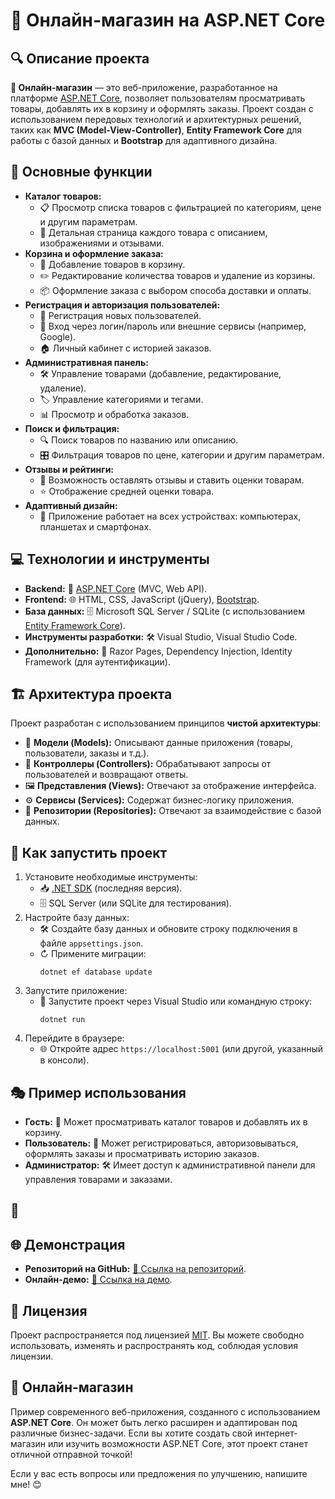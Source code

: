 <h1>🌟 Онлайн-магазин на ASP.NET Core</h1>

<h2>🔍 Описание проекта</h2>
<p>
    <strong>🚀 Онлайн-магазин</strong> — это веб-приложение, разработанное на платформе 
    <a href="https://dotnet.microsoft.com/apps/aspnet" target="_blank">ASP.NET Core</a>, позволяет пользователям просматривать товары, добавлять их в корзину и оформлять заказы. Проект создан с использованием передовых технологий и архитектурных решений, таких как <strong>MVC (Model-View-Controller)</strong>, <strong>Entity Framework Core</strong> для работы с базой данных и <strong>Bootstrap</strong> для адаптивного дизайна.
</p>

<h2>🛒 Основные функции</h2>
<ul>
    <li><strong>Каталог товаров:</strong>
        <ul>
            <li>📋 Просмотр списка товаров с фильтрацией по категориям, цене и другим параметрам.</li>
            <li>📸 Детальная страница каждого товара с описанием, изображениями и отзывами.</li>
        </ul>
    </li>
    <li><strong>Корзина и оформление заказа:</strong>
        <ul>
            <li>🛒 Добавление товаров в корзину.</li>
            <li>✏️ Редактирование количества товаров и удаление из корзины.</li>
            <li>📦 Оформление заказа с выбором способа доставки и оплаты.</li>
        </ul>
    </li>
    <li><strong>Регистрация и авторизация пользователей:</strong>
        <ul>
            <li>👤 Регистрация новых пользователей.</li>
            <li>🔑 Вход через логин/пароль или внешние сервисы (например, Google).</li>
            <li>🏠 Личный кабинет с историей заказов.</li>
        </ul>
    </li>
    <li><strong>Административная панель:</strong>
        <ul>
            <li>🛠️ Управление товарами (добавление, редактирование, удаление).</li>
            <li>🏷️ Управление категориями и тегами.</li>
            <li>📊 Просмотр и обработка заказов.</li>
        </ul>
    </li>
    <li><strong>Поиск и фильтрация:</strong>
        <ul>
            <li>🔍 Поиск товаров по названию или описанию.</li>
            <li>🎛️ Фильтрация товаров по цене, категории и другим параметрам.</li>
        </ul>
    </li>
    <li><strong>Отзывы и рейтинги:</strong>
        <ul>
            <li>💬 Возможность оставлять отзывы и ставить оценки товарам.</li>
            <li>⭐ Отображение средней оценки товара.</li>
        </ul>
    </li>
    <li><strong>Адаптивный дизайн:</strong>
        <ul>
            <li>📱 Приложение работает на всех устройствах: компьютерах, планшетах и смартфонах.</li>
        </ul>
    </li>
</ul>

<h2>💻 Технологии и инструменты</h2>
<ul>
    <li><strong>Backend:</strong> 🚀 <a href="https://dotnet.microsoft.com/apps/aspnet" target="_blank">ASP.NET Core</a> (MVC, Web API).</li>
    <li><strong>Frontend:</strong> 🌐 HTML, CSS, JavaScript (jQuery), <a href="https://getbootstrap.com/" target="_blank">Bootstrap</a>.</li>
    <li><strong>База данных:</strong> 🗄️ Microsoft SQL Server / SQLite (с использованием <a href="https://docs.microsoft.com/en-us/ef/core/" target="_blank">Entity Framework Core</a>).</li>
    <li><strong>Инструменты разработки:</strong> 🛠️ Visual Studio, Visual Studio Code.</li>
    <li><strong>Дополнительно:</strong> 📝 Razor Pages, Dependency Injection, Identity Framework (для аутентификации).</li>
</ul>

<h2>🏗️ Архитектура проекта</h2>
<p>
    Проект разработан с использованием принципов <strong>чистой архитектуры</strong>:
</p>
<ul>
    <li>🧩 <strong>Модели (Models):</strong> Описывают данные приложения (товары, пользователи, заказы и т.д.).</li>
    <li>🔄 <strong>Контроллеры (Controllers):</strong> Обрабатывают запросы от пользователей и возвращают ответы.</li>
    <li>🖼️ <strong>Представления (Views):</strong> Отвечают за отображение интерфейса.</li>
    <li>⚙️ <strong>Сервисы (Services):</strong> Содержат бизнес-логику приложения.</li>
    <li>📂 <strong>Репозитории (Repositories):</strong> Отвечают за взаимодействие с базой данных.</li>
</ul>

<h2>🚀 Как запустить проект</h2>
<ol>
    <li>Установите необходимые инструменты:
        <ul>
            <li>📥 <a href="https://dotnet.microsoft.com/download" target="_blank">.NET SDK</a> (последняя версия).</li>
            <li>🗄️ SQL Server (или SQLite для тестирования).</li>
        </ul>
    </li>
    <li>Настройте базу данных:
        <ul>
            <li>🛠️ Создайте базу данных и обновите строку подключения в файле <code>appsettings.json</code>.</li>
            <li>↻ Примените миграции:
                <pre><code>dotnet ef database update</code></pre>
            </li>
        </ul>
    </li>
    <li>Запустите приложение:
        <ul>
            <li>🚀 Запустите проект через Visual Studio или командную строку:
                <pre><code>dotnet run</code></pre>
            </li>
        </ul>
    </li>
    <li>Перейдите в браузере:
        <ul>
            <li>🌐 Откройте адрес <code>https://localhost:5001</code> (или другой, указанный в консоли).</li>
        </ul>
    </li>
</ol>

<h2>🎭 Пример использования</h2>
<ul>
    <li><strong>Гость:</strong> 🛒 Может просматривать каталог товаров и добавлять их в корзину.</li>
    <li><strong>Пользователь:</strong> 👤 Может регистрироваться, авторизовываться, оформлять заказы и просматривать историю заказов.</li>
    <li><strong>Администратор:</strong> 🛠️ Имеет доступ к административной панели для управления товарами и заказами.</li>
</ul>

<h2>📸 </h2>
<p></p>

<h2>🌐 Демонстрация</h2>
<ul>
    <li><strong>Репозиторий на GitHub:</strong> <a href="https://github.com/username/repository" target="_blank">🔗 Ссылка на репозиторий</a>.</li>
    <li><strong>Онлайн-демо:</strong> <a href="https://example.com" target="_blank">🔗 Ссылка на демо</a>.</li>
</ul>

<h2>📜 Лицензия</h2>
<p>
    Проект распространяется под лицензией <a href="https://opensource.org/licenses/MIT" target="_blank">MIT</a>. Вы можете свободно использовать, изменять и распространять код, соблюдая условия лицензии.
</p>

<h2>📢 Онлайн-магазин</h2>
<p>
    Пример современного веб-приложения, созданного с использованием <strong>ASP.NET Core</strong>. Он может быть легко расширен и адаптирован под различные бизнес-задачи. Если вы хотите создать свой интернет-магазин или изучить возможности ASP.NET Core, этот проект станет отличной отправной точкой!
</p>
<p>
    Если у вас есть вопросы или предложения по улучшению, напишите мне! 😊
</p>
